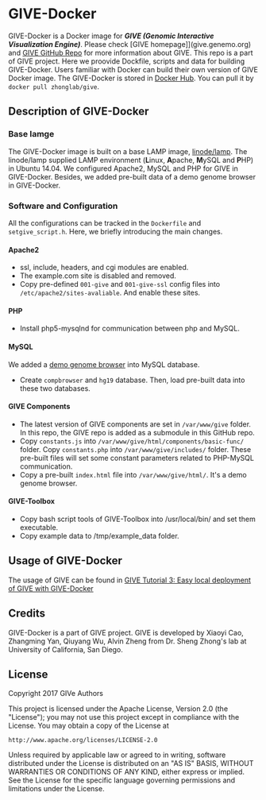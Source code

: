 # GIVE-Docker
GIVE-Docker is a Docker image for _**GIVE (Genomic Interactive Visualization Engine)**_. Please check [GIVE homepage]](give.genemo.org) and [GIVE GitHub Repo](https://github.com/Zhong-Lab-UCSD/Genomic-Interactive-Visualization-Engine) for more information about GIVE. This repo is a part of GIVE project. Here we proovide Dockfile, scripts and data for building GIVE-Docker. Users familiar with Docker can build their own version of GIVE Docker image.
The GIVE-Docker is stored in [Docker Hub](https://hub.docker.com/r/zhonglab/give/). You can pull it by `docker pull zhonglab/give`.

## Description of GIVE-Docker
### Base Iamge
The GIVE-Docker image is built on a base LAMP image, [linode/lamp](https://hub.docker.com/r/linode/lamp/). The linode/lamp supplied LAMP environment (**L**inux, **A**pache, **M**ySQL and **P**HP) in Ubuntu 14.04. We configured Apache2, MySQL and PHP for GIVE in GIVE-Docker. Besides, we added pre-built data of a demo genome browser in GIVE-Docker. 

### Software and Configuration
All the configurations can be tracked in the `Dockerfile` and `setgive_script.h`. Here, we briefly introducing the main changes.
#### Apache2
- ssl, include, headers, and cgi modules are enabled. 
- The example.com site is disabled and removed. 
- Copy pre-defined `001-give` and `001-give-ssl` config files into `/etc/apache2/sites-avaliable`. And enable these sites.
#### PHP
- Install php5-mysqlnd for communication between php and MySQL.
#### MySQL
We added a [demo genome browser](https://github.com/Zhong-Lab-UCSD/Genomic-Interactive-Visualization-Engine/tree/master/gallery/Demo2-ENCODE2_ChIA-PET) into MySQL database.
- Create `compbrowser` and `hg19` database. Then, load pre-built data into these two databases.
#### GIVE Components
- The latest version of GIVE components are set in `/var/www/give` folder. In this repo, the GIVE repo is added as a submodule in this GitHub repo. 
- Copy `constants.js` into `/var/www/give/html/components/basic-func/` folder. Copy `constants.php` into `/var/www/give/includes/` folder. These pre-built files will set some constant parameters related to PHP-MySQL communication.
- Copy a pre-built `index.html` file into `/var/www/give/html/`. It's a demo genome browser.
#### GIVE-Toolbox
- Copy bash script tools of GIVE-Toolbox into /usr/local/bin/ and set them executable.
- Copy example data to /tmp/example_data folder.

## Usage of GIVE-Docker
The usage of GIVE can be found in [GIVE Tutorial 3: Easy local deployment of GIVE with GIVE-Docker](https://github.com/Zhong-Lab-UCSD/Genomic-Interactive-Visualization-Engine/blob/master/tutorials/GIVE-Docker.md)

## Credits

GIVE-Docker is a part of GIVE project. GIVE is developed by Xiaoyi Cao, Zhangming Yan, Qiuyang Wu, Alvin Zheng from Dr. Sheng Zhong's lab at University of California, San Diego.

## License

Copyright 2017 GIVe Authors

This project is licensed under the Apache License, Version 2.0 (the "License");
you may not use this project except in compliance with the License.
You may obtain a copy of the License at

    http://www.apache.org/licenses/LICENSE-2.0

Unless required by applicable law or agreed to in writing, software
distributed under the License is distributed on an "AS IS" BASIS,
WITHOUT WARRANTIES OR CONDITIONS OF ANY KIND, either express or implied.
See the License for the specific language governing permissions and
limitations under the License.
